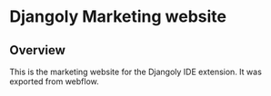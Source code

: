 # Djangoly Marketing website

## Overview

This is the marketing website for the Djangoly IDE extension. It was exported from webflow.